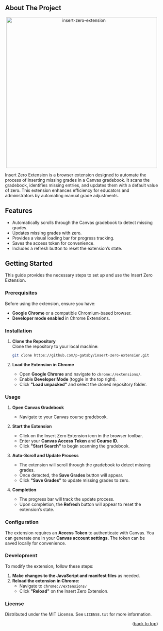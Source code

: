 <a name="readme-top"></a>

## About The Project

<div align="center"> 
<img width="497" alt="insert-zero-extension" src="https://github.com/user-attachments/assets/471465d6-41e1-4528-a367-5865650ed873">
</div>

Insert Zero Extension is a browser extension designed to automate the process of inserting missing grades in a Canvas gradebook. It scans the gradebook, identifies missing entries, and updates them with a default value of zero. This extension enhances efficiency for educators and administrators by automating manual grade adjustments.

## Features

- Automatically scrolls through the Canvas gradebook to detect missing grades.
- Updates missing grades with zero.
- Provides a visual loading bar for progress tracking.
- Saves the access token for convenience.
- Includes a refresh button to reset the extension’s state.

## Getting Started

This guide provides the necessary steps to set up and use the Insert Zero Extension.

### Prerequisites

Before using the extension, ensure you have:

- **Google Chrome** or a compatible Chromium-based browser.
- **Developer mode enabled** in Chrome Extensions.

### Installation

1. **Clone the Repository**  
   Clone the repository to your local machine:

   ```bash
   git clone https://github.com/p-gatsby/insert-zero-extension.git
   ```

2. **Load the Extension in Chrome**
   - Open **Google Chrome** and navigate to `chrome://extensions/`.
   - Enable **Developer Mode** (toggle in the top right).
   - Click **"Load unpacked"** and select the cloned repository folder.

### Usage

1. **Open Canvas Gradebook**

   - Navigate to your Canvas course gradebook.

2. **Start the Extension**

   - Click on the Insert Zero Extension icon in the browser toolbar.
   - Enter your **Canvas Access Token** and **Course ID**.
   - Click **"Start Search"** to begin scanning the gradebook.

3. **Auto-Scroll and Update Process**

   - The extension will scroll through the gradebook to detect missing grades.
   - Once detected, the **Save Grades** button will appear.
   - Click **"Save Grades"** to update missing grades to zero.

4. **Completion**
   - The progress bar will track the update process.
   - Upon completion, the **Refresh** button will appear to reset the extension’s state.

### Configuration

The extension requires an **Access Token** to authenticate with Canvas. You can generate one in your **Canvas account settings**. The token can be saved locally for convenience.

### Development

To modify the extension, follow these steps:

1. **Make changes to the JavaScript and manifest files** as needed.
2. **Reload the extension in Chrome:**
   - Navigate to `chrome://extensions/`
   - Click **"Reload"** on the Insert Zero Extension.

### License

Distributed under the MIT License. See `LICENSE.txt` for more information.

<p align="right">(<a href="#readme-top">back to top</a>)</p>
